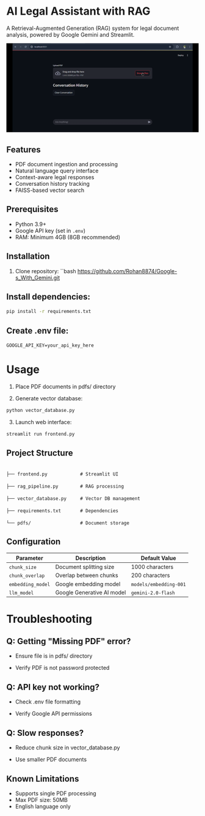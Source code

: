 # AI Legal Assistant with RAG

A Retrieval-Augmented Generation (RAG) system for legal document analysis, powered by Google Gemini and Streamlit.

![Demo Screenshot](demo_site.png)

## Features
- PDF document ingestion and processing
- Natural language query interface
- Context-aware legal responses
- Conversation history tracking
- FAISS-based vector search

## Prerequisites
- Python 3.9+
- Google API key (set in `.env`)
- RAM: Minimum 4GB (8GB recommended)

## Installation
1. Clone repository:
``bash
https://github.com/Rohan8874/Google-s_With_Gemini.git

## Install dependencies:

```bash
pip install -r requirements.txt
```
## Create .env file:
```env
GOOGLE_API_KEY=your_api_key_here
```
# Usage
1. Place PDF documents in pdfs/ directory

2. Generate vector database:

```bash
python vector_database.py
```
3. Launch web interface:

```bash
streamlit run frontend.py
```

## Project Structure

```

├── frontend.py            # Streamlit UI

├── rag_pipeline.py        # RAG processing

├── vector_database.py     # Vector DB management

├── requirements.txt       # Dependencies

└── pdfs/                  # Document storage

```
## Configuration

| Parameter           | Description                  | Default Value          |
|---------------------|------------------------------|------------------------|
| `chunk_size`        | Document splitting size      | 1000 characters        |
| `chunk_overlap`     | Overlap between chunks       | 200 characters         |
| `embedding_model`   | Google embedding model       | `models/embedding-001` |
| `llm_model`         | Google Generative AI model   | `gemini-2.0-flash`     |
# Troubleshooting
## Q: Getting "Missing PDF" error?

- Ensure file is in pdfs/ directory

- Verify PDF is not password protected

## Q: API key not working?

- Check .env file formatting

- Verify Google API permissions

## Q: Slow responses?

- Reduce chunk size in vector_database.py

- Use smaller PDF documents

## Known Limitations
- Supports single PDF processing
- Max PDF size: 50MB
- English language only
